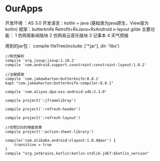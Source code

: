 # OurApps

开发环境 ：AS 3.0
开发语言：kotlin + java (基础类为java原生，View层为kotlin)
框架：butterknife Retrofit+RxJava+RxAndroid v-layout gilde
主要功能：
 1 仿网易新闻版块
 2 仿网易云音乐版块
 3 记事本
 4 天气预报

用到的jar包：
 compile fileTree(include: ['*.jar'], dir: 'libs')

    //网页解析
    compile 'org.jsoup:jsoup:1.10.2'
    compile 'com.android.support.constraint:constraint-layout:1.0.2'

    //注解框架
    compile 'com.jakewharton:butterknife:8.8.1'
    kapt "com.jakewharton:butterknife-compiler:8.8.1"

    compile 'com.aliyun.dpa:oss-android-sdk:2.3.0'

    compile project(':jframelibray')

    compile project(':refresh-header')

    compile project(':refresh-layout')

    //仿照IOS的弹窗效果
    compile project(':action-sheet-library')

    compile('com.alibaba.android:vlayout:1.0.4@aar') {
        transitive = true
    }
    compile "org.jetbrains.kotlin:kotlin-stdlib-jdk7:$kotlin_version"

